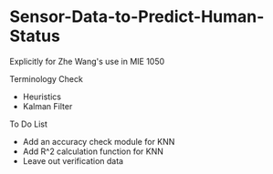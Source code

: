 # Sensor-Data-to-Predict-Human-Status

Explicitly for Zhe Wang's use in MIE 1050

Terminology Check
- Heuristics
- Kalman Filter

To Do List
- Add an accuracy check module for KNN
- Add R^2 calculation function for KNN
- Leave out verification data





